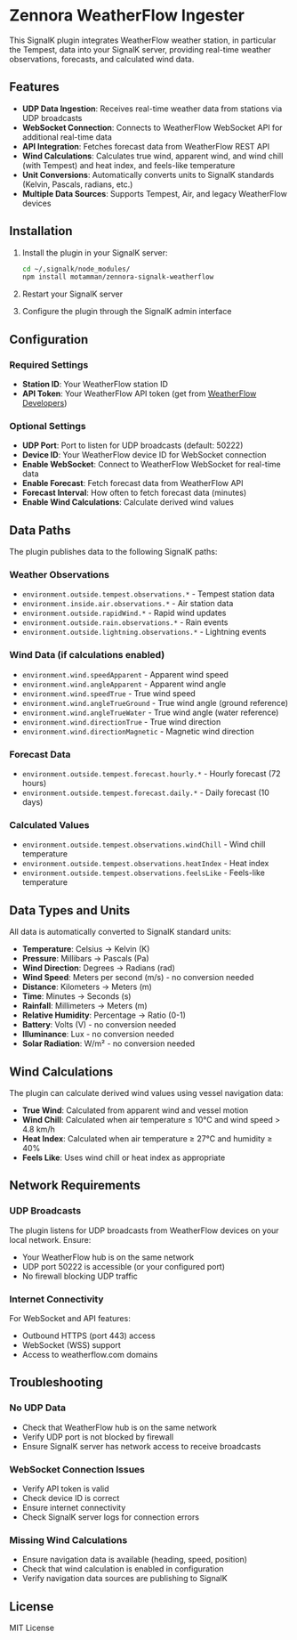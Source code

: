 # Zennora WeatherFlow Ingester

This SignalK plugin integrates WeatherFlow weather station, in particular the Tempest, data into your SignalK server, providing real-time weather observations, forecasts, and calculated wind data.


## Features

- **UDP Data Ingestion**: Receives real-time weather data from stations via UDP broadcasts
- **WebSocket Connection**: Connects to WeatherFlow WebSocket API for additional real-time data
- **API Integration**: Fetches forecast data from WeatherFlow REST API
- **Wind Calculations**: Calculates true wind, apparent wind, and wind chill (with Tempest) and heat index, and feels-like temperature
- **Unit Conversions**: Automatically converts units to SignalK standards (Kelvin, Pascals, radians, etc.)
- **Multiple Data Sources**: Supports Tempest, Air, and legacy WeatherFlow devices

## Installation

1. Install the plugin in your SignalK server:
   ```bash
   cd ~/,signalk/node_modules/
   npm install motamman/zennora-signalk-weatherflow
   ```

2. Restart your SignalK server

3. Configure the plugin through the SignalK admin interface

## Configuration

### Required Settings

- **Station ID**: Your WeatherFlow station ID
- **API Token**: Your WeatherFlow API token (get from [WeatherFlow Developers](https://weatherflow.github.io/SmartWeather/api/))

### Optional Settings

- **UDP Port**: Port to listen for UDP broadcasts (default: 50222)
- **Device ID**: Your WeatherFlow device ID for WebSocket connection
- **Enable WebSocket**: Connect to WeatherFlow WebSocket for real-time data
- **Enable Forecast**: Fetch forecast data from WeatherFlow API
- **Forecast Interval**: How often to fetch forecast data (minutes)
- **Enable Wind Calculations**: Calculate derived wind values

## Data Paths

The plugin publishes data to the following SignalK paths:

### Weather Observations
- `environment.outside.tempest.observations.*` - Tempest station data
- `environment.inside.air.observations.*` - Air station data
- `environment.outside.rapidWind.*` - Rapid wind updates
- `environment.outside.rain.observations.*` - Rain events
- `environment.outside.lightning.observations.*` - Lightning events

### Wind Data (if calculations enabled)
- `environment.wind.speedApparent` - Apparent wind speed
- `environment.wind.angleApparent` - Apparent wind angle
- `environment.wind.speedTrue` - True wind speed
- `environment.wind.angleTrueGround` - True wind angle (ground reference)
- `environment.wind.angleTrueWater` - True wind angle (water reference)
- `environment.wind.directionTrue` - True wind direction
- `environment.wind.directionMagnetic` - Magnetic wind direction

### Forecast Data
- `environment.outside.tempest.forecast.hourly.*` - Hourly forecast (72 hours)
- `environment.outside.tempest.forecast.daily.*` - Daily forecast (10 days)

### Calculated Values
- `environment.outside.tempest.observations.windChill` - Wind chill temperature
- `environment.outside.tempest.observations.heatIndex` - Heat index
- `environment.outside.tempest.observations.feelsLike` - Feels-like temperature

## Data Types and Units

All data is automatically converted to SignalK standard units:

- **Temperature**: Celsius → Kelvin (K)
- **Pressure**: Millibars → Pascals (Pa)
- **Wind Direction**: Degrees → Radians (rad)
- **Wind Speed**: Meters per second (m/s) - no conversion needed
- **Distance**: Kilometers → Meters (m)
- **Time**: Minutes → Seconds (s)
- **Rainfall**: Millimeters → Meters (m)
- **Relative Humidity**: Percentage → Ratio (0-1)
- **Battery**: Volts (V) - no conversion needed
- **Illuminance**: Lux - no conversion needed
- **Solar Radiation**: W/m² - no conversion needed

## Wind Calculations

The plugin can calculate derived wind values using vessel navigation data:

- **True Wind**: Calculated from apparent wind and vessel motion
- **Wind Chill**: Calculated when air temperature ≤ 10°C and wind speed > 4.8 km/h
- **Heat Index**: Calculated when air temperature ≥ 27°C and humidity ≥ 40%
- **Feels Like**: Uses wind chill or heat index as appropriate

## Network Requirements

### UDP Broadcasts
The plugin listens for UDP broadcasts from WeatherFlow devices on your local network. Ensure:
- Your WeatherFlow hub is on the same network
- UDP port 50222 is accessible (or your configured port)
- No firewall blocking UDP traffic

### Internet Connectivity
For WebSocket and API features:
- Outbound HTTPS (port 443) access
- WebSocket (WSS) support
- Access to weatherflow.com domains

## Troubleshooting

### No UDP Data
- Check that WeatherFlow hub is on the same network
- Verify UDP port is not blocked by firewall
- Ensure SignalK server has network access to receive broadcasts

### WebSocket Connection Issues
- Verify API token is valid
- Check device ID is correct
- Ensure internet connectivity
- Check SignalK server logs for connection errors

### Missing Wind Calculations
- Ensure navigation data is available (heading, speed, position)
- Check that wind calculation is enabled in configuration
- Verify navigation data sources are publishing to SignalK

## License

MIT License

